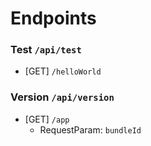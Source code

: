 # Endpoints

### Test `/api/test`

* [GET] `/helloWorld`

### Version `/api/version`

* [GET] `/app`
    - RequestParam: `bundleId`
